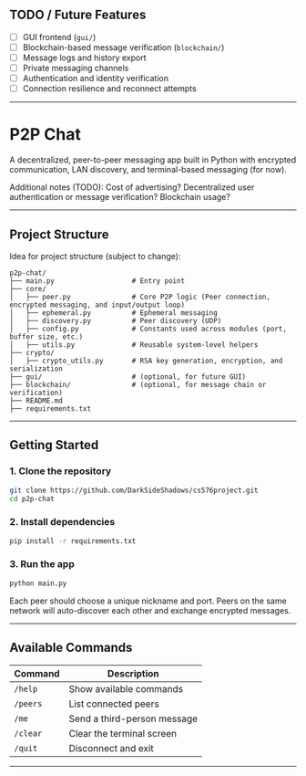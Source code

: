 ## TODO / Future Features

- [ ] GUI frontend (`gui/`)
- [ ] Blockchain-based message verification (`blockchain/`)
- [ ] Message logs and history export
- [ ] Private messaging channels
- [ ] Authentication and identity verification
- [ ] Connection resilience and reconnect attempts

---

# P2P Chat

A decentralized, peer-to-peer messaging app built in Python with encrypted communication, LAN discovery, and terminal-based messaging (for now).

Additional notes (TODO): Cost of advertising? Decentralized user authentication or message verification? Blockchain usage?

---

## Project Structure
Idea for project structure (subject to change):
```
p2p-chat/
├── main.py                   # Entry point
├── core/
│   ├── peer.py               # Core P2P logic (Peer connection, encrypted messaging, and input/output loop)
│   ├── ephemeral.py          # Ephemeral messaging
│   ├── discovery.py          # Peer discovery (UDP)
│   ├── config.py             # Constants used across modules (port, buffer size, etc.)
│   ├── utils.py              # Reusable system-level helpers
├── crypto/
│   ├── crypto_utils.py       # RSA key generation, encryption, and serialization
├── gui/                      # (optional, for future GUI)
├── blockchain/               # (optional, for message chain or verification)
├── README.md
├── requirements.txt
```

---

## Getting Started

### 1. Clone the repository

```bash
git clone https://github.com/DarkSideShadows/cs576project.git
cd p2p-chat
```

### 2. Install dependencies

```bash
pip install -r requirements.txt
```

### 3. Run the app

```bash
python main.py
```

Each peer should choose a unique nickname and port. Peers on the same network will auto-discover each other and exchange encrypted messages.

---

## Available Commands

| Command     | Description                                |
|-------------|--------------------------------------------|
| `/help`     | Show available commands                    |
| `/peers`    | List connected peers                       |
| `/me`       | Send a third-person message                |
| `/clear`    | Clear the terminal screen                  |
| `/quit`     | Disconnect and exit                        |

---
